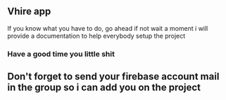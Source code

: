 ## Vhire app

If you know what you have to do, go ahead if not wait a moment i will provide a documentation to help everybody setup the project

### Have a good time you little shit 

## Don't forget to send your firebase account mail in the group so i can add you on the project 